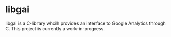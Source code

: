 # libgai
libgai is a C-library whcih provides an interface to Google Analytics through C. This project is currently a work-in-progress.
